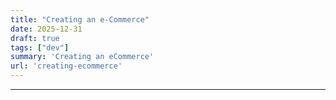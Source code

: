```yaml
---
title: "Creating an e-Commerce"
date: 2025-12-31
draft: true
tags: ["dev"]
summary: 'Creating an eCommerce'
url: 'creating-ecommerce'
---
```




---

<!-- * https://outficik.pl/
* https://outficik.pl/wp-login.php?redirect_to=https%3A%2F%2Foutficik.pl%2Fwp-admin%2F&reauth=1
https://www.instagram.com/outficik.secondhand/ -->